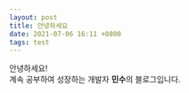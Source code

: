 ```yaml
---
layout: post
title: 안녕하세요
date: 2021-07-06 16:11 +0800
tags: test
---
```

안녕하세요!  
계속 공부하여 성장하는 개발자 **민수**의 블로그입니다.  
